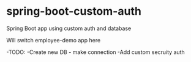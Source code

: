 # spring-boot-custom-auth
Spring Boot app using custom auth and database

Will switch employee-demo app here

-TODO:
-Create new DB 
    - make connection
-Add custom secruity auth

